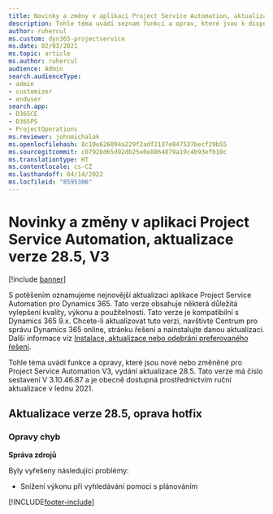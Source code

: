 ```yaml
---
title: Novinky a změny v aplikaci Project Service Automation, aktualizace verze 28.5, oprava hotfix, V3
description: Tohle téma uvádí seznam funkcí a oprav, které jsou k dispozici v aktualizaci verze 28.5, oprava hotfix, pro aplikaci Project Service Automation V3.
author: ruhercul
ms.custom: dyn365-projectservice
ms.date: 02/03/2021
ms.topic: article
ms.author: ruhercul
audience: Admin
search.audienceType:
- admin
- customizer
- enduser
search.app:
- D365CE
- D365PS
- ProjectOperations
ms.reviewer: johnmichalak
ms.openlocfilehash: 8c10e626094a229f2adf2137e847537becf29b55
ms.sourcegitcommit: c0792bd65d92db25e0e8864879a19c4b93efb10c
ms.translationtype: HT
ms.contentlocale: cs-CZ
ms.lasthandoff: 04/14/2022
ms.locfileid: "8595306"
---
```

# <a name="whats-new-or-changed-in-project-service-automation-update-release-285-v3"></a>Novinky a změny v aplikaci Project Service Automation, aktualizace verze 28.5, V3

[!include [banner](../includes/psa-now-project-operations.md)]

S potěšením oznamujeme nejnovější aktualizaci aplikace Project Service Automation pro Dynamics 365. Tato verze obsahuje některá důležitá vylepšení kvality, výkonu a použitelnosti. Tato verze je kompatibilní s Dynamics 365 9.x. Chcete-li aktualizovat tuto verzi, navštivte Centrum pro správu Dynamics 365 online, stránku řešení a nainstalujte danou aktualizaci. Další informace viz [Instalace, aktualizace nebo odebrání preferovaného řešení](/power-platform/admin/install-remove-preferred-solution).

Tohle téma uvádí funkce a opravy, které jsou nové nebo změněné pro Project Service Automation V3, vydání aktualizace 28.5. Tato verze má číslo sestavení V 3.10.46.87 a je obecně dostupná prostřednictvím ruční aktualizace v lednu 2021.

## <a name="update-release-285-hotfix"></a>Aktualizace verze 28.5, oprava hotfix

### <a name="bug-fixes"></a>Opravy chyb

**Správa zdrojů**

Byly vyřešeny následující problémy:

- Snížení výkonu při vyhledávání pomoci s plánováním



[!INCLUDE[footer-include](../includes/footer-banner.md)]
